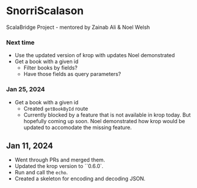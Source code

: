 # SnorriScalason

ScalaBridge Project - mentored by Zainab Ali & Noel Welsh

### Next time

- Use the updated version of krop with updates Noel demonstrated
- Get a book with a given id
  - Filter books by fields?
  - Have those fields as query parameters?


### Jan 25, 2024

- Get a book with a given id
  - Created `getBookById` route
  - Currently blocked by a feature that is not available in krop today. But hopefully coming up soon. Noel demonstrated how krop would be updated to accomodate the missing feature.

## Jan 11, 2024

- Went through PRs and merged them.
- Updated the krop version to ``0.6.0`.
- Run and call the `echo`.
- Created a skeleton for encoding and decoding JSON.
